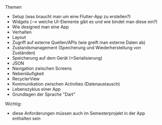 
Themen
- Setup (was braucht man um eine Flutter-App zu erstellen?)
- Widgets (--> welche UI-Elemente gibt es und wie bindet man diese ein?)
- Wie designed man eine App
- Verhalten 
- Layout
- Zugriff auf externe Quellen/APIs (wie greift man externe Daten ab)
- Zustandsmanagement (Speicherung und Wiederherstellung von Zuständen)
- Speicherung auf dem Gerät (+Serialisierung)
- JSON
- Navigation zwischen Screens
- Nebenläufigkeit
- RecyclerView
- Kommunikation zwischen Activities (Datenaustausch)
- Lebenszyklus einer App
- Grundlagen der Sprache "Dart"


Wichtig:
- diese Anforderungen müssen auch im Semesterprojekt in der App enthalten sein

